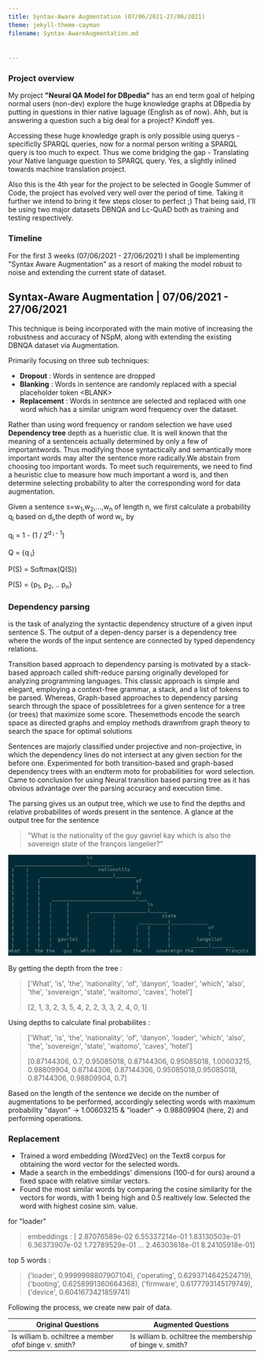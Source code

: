 ```yaml
---
title: Syntax-Aware Augmentation (07/06/2021-27/06/2021)
theme: jekyll-theme-cayman
filename: Syntax-AwareAugmentation.md


--- 
```





### Project overview

My project **"Neural QA Model for DBpedia"** has an end term goal of helping normal users (non-dev) explore the huge knowledge graphs at DBpedia by putting in questions in thier native laguage (English as of now). Ahh, but is answering a question such a big deal for a project? Kindoff yes.

Accessing these huge knowledge graph is only possible using querys - specificlly SPARQL queries, now for a normal person writing a SPARQL query is too much to expect. Thus we come bridging the gap - Translating your Native language question to SPARQL query. Yes, a slightly inlined towards machine translation project.

Also this is the 4th year for the project to be selected in Google Summer of Code, the project has evolved very well over the period of time. Taking it further we intend to bring it few steps closer to perfect ;) That being said, I'll be using two major datasets DBNQA and Lc-QuAD both as training and testing respectively.

### Timeline 

For the first 3 weeks (07/06/2021 - 27/06/2021) I shall be implementing "Syntax Aware Augmentation" as a resort of making the model robust to noise and extending the current state of dataset.


## Syntax-Aware Augmentation | 07/06/2021 - 27/06/2021

This technique is being incorporated with the main motive of increasing the robustness and accuracy of NSpM, along with extending the existing DBNQA dataset via Augmentation.

Primarily focusing on three sub techniques:

* **Dropout** : Words in sentence are dropped 
* **Blanking** : Words in sentence are randomly replaced with a special placeholder token \<BLANK\>
* **Replacement** : Words in sentence are selected and replaced with one word which has a similar unigram word frequency over the dataset.

Rather than using word frequency or random selection we have used **Dependency tree** depth as a hueristic clue. It is well known that the meaning of a sentenceis actually determined by only a few of importantwords. Thus modifying those syntactically and semantically more important words may alter the sentence more radically.We abstain from choosing too important words.  To meet such requirements, we need to find a heuristic clue to measure how much important a word is, and then determine selecting probability to alter the corresponding word for data augmentation.

Given a sentence s=w<sub>1</sub>,w<sub>2</sub>,...,w<sub>n</sub> of length n, we first calculate a probability q<sub>i</sub> based on d<sub>i</sub>,the depth of word w<sub>i</sub>, by

q<sub>i</sub> = 1 - (1 / 2<sup>d<sub> i</sub> - 1</sup>) 

Q = {q<sub> i</sub>}

P(S) = Softmax(Q(S))

P(S) = {p<sub>1</sub>, p<sub>2</sub>, .. p<sub>n</sub>}

### Dependency parsing
is the task of analyzing the syntactic dependency structure of a given input sentence S. The output of a depen-dency parser is a dependency tree where the words of the input sentence are connected by typed dependency relations.

Transition based approach to dependency parsing is motivated by a stack-based approach called shift-reduce parsing originally developed for analyzing programming languages. This classic approach is simple and elegant, employing a context-free grammar,  a stack,  and a list of tokens to be parsed. Whereas,
Graph-based approaches to dependency parsing search through the space of possibletrees for a given sentence for a tree (or trees) that maximize some score.   Thesemethods  encode  the  search  space  as  directed  graphs  and  employ  methods  drawnfrom graph theory to search the space for optimal solutions

Sentences are majorly classified under projective and non-projective, in which the dependency lines do not intersect at any given section for the before one. Experimented for both transition-based and graph-based dependency trees with an endterm moto for probabilities for word selection. Came to conclusion for using Neural transition based parsing tree as it has obvious advantage over the parsing accuracy and execution time.

The parsing gives us an output tree, which we use to find the depths and relative probabilites of words present in the sentence. A glance at the output tree for the sentence 
> "What is the nationality of the guy gavriel kay which is also the  sovereign state of the françois langelier?"

![Dependency parsing tree](/assets/Tree.png)

By getting the depth from the tree :
>['What', 'is', 'the', 'nationality', 'of', 'danyon', 'loader', 'which', 'also', 'the', 'sovereign', 'state', 'waitomo', 'caves', 'hotel']
>
>[2, 1, 3, 2, 3, 5, 4, 2, 2, 3, 3, 2, 4, 0, 1]

Using depths to calculate final probabilites :
>['What', 'is', 'the', 'nationality', 'of', 'danyon', 'loader', 'which', 'also', 'the', 'sovereign', 'state', 'waitomo', 'caves', 'hotel']
>
>[0.87144306, 0.7, 0.95085018, 0.87144306, 0.95085018, 1.00603215, 0.98809904, 0.87144306, 0.87144306, 0.95085018,0.95085018, 0.87144306, 0.98809904, 0.7]

Based on the length of the sentence we decide on the number of augmentations to be performed, accordingly selecting words with maximum probability "dayon" -> 1.00603215 & "loader" -> 0.98809904 (here, 2) and performing operations.

### Replacement

* Trained a word embedding (Word2Vec) on the Text8 corpus for obtaining the word vector for the selected words.
* Made a search in the embeddings' dimensions (100-d for ours) around a fixed space with relative similar vectors.
* Found the most similar words by comparing the cosine similarity for the vectors for words, with 1 being high and 0.5 realtively low. Selected the word with highest cosine sim. value.

for "loader"
> embeddings : [ 2.87076589e-02  6.55337214e-01  1.83130503e-01  6.36373907e-02  1.72789529e-01 ... 2.46303618e-01  8.24105918e-01]
>

top 5 words :
> ('loader', 0.9999998807907104), ('operating', 0.6293714642524719), ('booting', 0.6258991360664368), ('firmware', 0.6177793145179749), ('device', 0.6041673421859741)

Following the process, we create new pair of data.

Original Questions | Augmented Questions |
----------|-------------------- |
Is william b. ochiltree a member ofof binge v. smith? | Is william b. ochiltree the membership of binge v. smith? |
